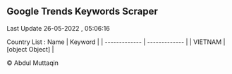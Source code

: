 

## Google Trends Keywords Scraper 
 
Last Update 26-05-2022 , 05:06:16

Country List :
 Name  | Keyword |
| ------------- | ------------- |
| VIETNAM | [object Object] |



© Abdul Muttaqin 
